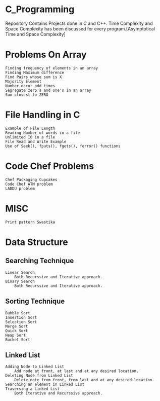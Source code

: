 # C_Programming
Repository Contains Projects done in C and C++.
Time Complexity and Space Complexity has been discussed for every program.[Asymptotical Time and Space Complexity]

# Problems On Array

	Finding frequency of elements in an array
	Finding Maximum difference 
	Find Pairs whose sum is X
	Majority Element
	Number occur odd times
	Segregate zero's and one's in an array
	Sum closest to ZERO

# File Handling in C

	Example of File Length
	Reading Number of words in a file
	Unlimited IO in a file
	File Read and Write Example
	Use of Seek(), fputs(), fgets(), ferror() functions

# Code Chef Problems

	Chef Packaging Cupcakes
	Code Chef ATM problem
	LADDU problem

# MISC

	Print pattern Swastika

# Data Structure

## Searching Technique
	Linear Search
		Both Recurssive and Iterative approach.
	Binary Search
		Both Recurssive and Iterative approach.
## Sorting Technique
	Bubble Sort
	Insertion Sort
	Selection Sort
	Merge Sort
	Quick Sort
	Heap Sort
	Bucket Sort

## Linked List
	Adding Node to Linked List 
		Add node at front, at last and at any desired location.
	Deleting Node from Linked List
		Delete note from front, from last and at any desired location.
	Searching an element in Linked List
	Traversing a Linked List
		Both Iterative and Recurssive approach.

